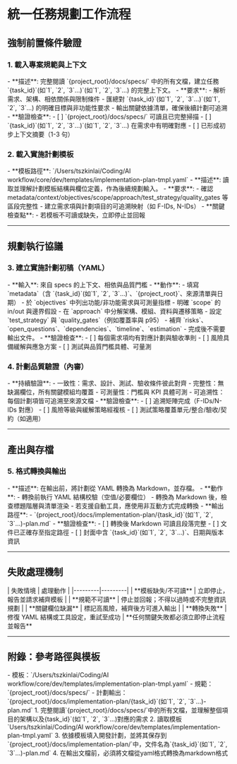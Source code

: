 # 統一任務規劃工作流程
<workflow type="unified-task-planning">

## 強制前置條件驗證
<mandatory-preconditions>

### 1. 載入專案規範與上下文
<stage name="載入專案規範與上下文" number="1" critical="true">
- **描述**: 完整閱讀 `{project_root}/docs/specs/` 中的所有文檔，建立任務 `{task_id}`(如`1`, `2`, `3`...)`(如`1`, `2`, `3`...) 的完整上下文。
- **要求**:
  <requirements>
  <think hard>
  - 解析需求、架構、相依關係與限制條件
  - 匯總對 `{task_id}`(如`1`, `2`, `3`...)`(如`1`, `2`, `3`...) 的明確目標與非功能性要求
  - 輸出關鍵依據清單，確保後續計劃可追溯
  <think hard>
  </requirements>
- **驗證檢查**:
  <validation_checkpoints>
  - [ ] `{project_root}/docs/specs/` 可讀且已完整掃描
  - [ ] `{task_id}`(如`1`, `2`, `3`...)`(如`1`, `2`, `3`...) 在需求中有明確對應
  - [ ] 已形成初步上下文摘要（1-3 句）
  </validation_checkpoints>
</stage>

### 2. 載入實施計劃模板
<stage name="載入實施計劃模板" number="2" critical="true">
- **模板路徑**: `/Users/tszkinlai/Coding/AI workflow/core/dev/templates/implementation-plan-tmpl.yaml`
- **描述**: 讀取並理解計劃模板結構與欄位定義，作為後續規劃輸入。
- **要求**:
  <requirements>
  <think>
  - 確認 metadata/context/objectives/scope/approach/test_strategy/quality_gates 等區段完整性
  - 建立需求項與計劃項目的可追溯映射（如 F-IDs, N-IDs）
  <think>
  </requirements>
- **關鍵檢查點**:
  <critical-checkpoint>
  - 若模板不可讀或缺失，立即停止並回報
  </critical-checkpoint>
</stage>

</mandatory-preconditions>

---

## 規劃執行協議
<execution-protocol>

### 3. 建立實施計劃初稿（YAML）
<stage name="建立實施計劃初稿（YAML）" number="3" critical="true">
- **輸入**: 來自 specs 的上下文、相依與品質門檻
- **動作**:
  <plan-drafting>
  <think hard>
  - 填寫 `metadata`（含 `{task_id}`(如`1`, `2`, `3`...)`、`{project_root}`、來源清單與日期）
  - 於 `objectives` 中列出功能/非功能需求與可測量指標
  - 明確 `scope` 的 in/out 與邊界假設
  - 在 `approach` 中分解架構、模組、資料與遷移策略
  - 設定 `test_strategy` 與 `quality_gates`（例如覆蓋率與 p95）
  - 補齊 `risks`、`open_questions`、`dependencies`、`timeline`、`estimation`
  - 完成後不需要輸出文件。
  <think hard>
  </plan-drafting>
- **驗證檢查**:
  <validation_checkpoints>
  - [ ] 每個需求項均有對應計劃與驗收準則
  - [ ] 風險具備緩解與應急方案
  - [ ] 測試與品質門檻具體、可量測
  </validation_checkpoints>
</stage>

### 4. 計劃品質驗證（內審）
<stage name="計劃品質驗證（內審）" number="4" critical="true">
- **持續驗證**:
  <quality-validations>
  <think harder>
  - 一致性：需求、設計、測試、驗收條件彼此對齊
  - 完整性：無缺漏欄位，所有關鍵模組均覆蓋
  - 可測量性：門檻與 KPI 具體可測
  - 可追溯性：每個計劃項皆可追溯至來源文檔
  <think harder>
  </quality-validations>
- **驗證檢查**:
  <validation_checkpoints>
  - [ ] 追溯矩陣完成（F-IDs/N-IDs 對應）
  - [ ] 風險等級與緩解策略經複核
  - [ ] 測試策略覆蓋單元/整合/驗收/契約（如適用）
  </validation_checkpoints>
</stage>

</execution-protocol>

---

## 產出與存檔
<deliverables>

### 5. 格式轉換與輸出
<stage name="格式轉換與輸出" number="5" critical="true">
- **描述**: 在輸出前，將計劃從 YAML 轉換為 Markdown，並存檔。
- **動作**:
  <conversion>
  <think>
  - 轉換前執行 YAML 結構校驗（空值/必要欄位）
  - 轉換為 Markdown 後，檢查標題階層與清單渲染
  - 若支援自動工具，應使用非互動方式完成轉換
  <think>
  </conversion>
- **輸出路徑**:
  <paths>
  - `{project_root}/docs/implementation-plan/{task_id}`(如`1`, `2`, `3`...)-plan.md`
  </paths>
- **驗證檢查**:
  <validation_checkpoints>
  - [ ] 轉換後 Markdown 可讀且段落完整
  - [ ] 文件已正確存至指定路徑
  - [ ] 封面中含 `{task_id}`(如`1`, `2`, `3`...)`、日期與版本資訊
  </validation_checkpoints>
</stage>

</deliverables>

---

## 失敗處理機制
<failure-handling>
| 失敗情境 | 處理動作 |
|---------|---------|
| **模板缺失/不可讀** | 立即停止，報告並請求補齊模板 |
| **規範不可讀** | 停止並回報；不得以過時或不完整資訊規劃 |
| **關鍵欄位缺漏** | 標記高風險，補齊後方可進入輸出 |
| **轉換失敗** | 修復 YAML 結構或工具設定，重試至成功 |

<critical-failures>
**任何關鍵失敗都必須立即停止流程並報告**
</critical-failures>

</failure-handling>

---

## 附錄：參考路徑與模板
<appendix>
- 模板：`/Users/tszkinlai/Coding/AI workflow/core/dev/templates/implementation-plan-tmpl.yaml`
- 規範：`{project_root}/docs/specs/`
- 計劃輸出：`{project_root}/docs/implementation-plan/{task_id}`(如`1`, `2`, `3`...)-plan.md`
</appendix>

</workflow>
1. 完整閱讀`{project_root}/docs/specs/`中的所有文檔，並理解整個項目的架構以及{task_id}`(如`1`, `2`, `3`...)對應的需求
2. 讀取模板`Users/tszkinlai/Coding/AI workflow/core/dev/templates/implementation-plan-tmpl.yaml`
3. 依據模板填入開發計劃，並將其保存到`{project_root}/docs/implementation-plan/`中，文件名為`{task_id}`(如`1`, `2`, `3`...)-plan.md`
4. 在輸出文檔前，必須將文檔從yaml格式轉換為markdown格式
